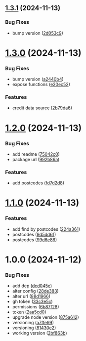 ## [1.3.1](https://github.com/benjaminlai/aus-postcode-suburbs/compare/v1.3.0...v1.3.1) (2024-11-13)


### Bug Fixes

* bump version ([2d053c9](https://github.com/benjaminlai/aus-postcode-suburbs/commit/2d053c9be95485d47ba5078b9bf8465b3f8d6379))

# [1.3.0](https://github.com/benjaminlai/aus-postcode-suburbs/compare/v1.2.0...v1.3.0) (2024-11-13)


### Bug Fixes

* bump version ([a2440b4](https://github.com/benjaminlai/aus-postcode-suburbs/commit/a2440b4a59b14fc248c67e9a0a6e2363d343ff0a))
* expose functions ([e20ec52](https://github.com/benjaminlai/aus-postcode-suburbs/commit/e20ec526d514aabc3ac2d8d3abeaefc518bc7f08))


### Features

* credit data source ([2b79da6](https://github.com/benjaminlai/aus-postcode-suburbs/commit/2b79da6706dce9ba528e05b8ea99548e9512a151))

# [1.2.0](https://github.com/benjaminlai/aus-postcode-suburbs/compare/v1.1.0...v1.2.0) (2024-11-13)


### Bug Fixes

* add readme ([75042c0](https://github.com/benjaminlai/aus-postcode-suburbs/commit/75042c07e01cda27848810e53ad24d9973a4358c))
* package url ([992b86a](https://github.com/benjaminlai/aus-postcode-suburbs/commit/992b86a27abbca690aab43ea7ba07cbdb5b923eb))


### Features

* add postcodes ([fd7d2d8](https://github.com/benjaminlai/aus-postcode-suburbs/commit/fd7d2d843cdbc26110da6da168832c2a8ee27207))

# [1.1.0](https://github.com/benjaminlai/aus-locations/compare/v1.0.0...v1.1.0) (2024-11-13)


### Features

* add find by postcodes ([224a361](https://github.com/benjaminlai/aus-locations/commit/224a361ed01ec0be7a5e38abc44e672b1a9c9025))
* postcodes ([9d5dd61](https://github.com/benjaminlai/aus-locations/commit/9d5dd61b78a4d96f77b36041a40c01afbe002800))
* postcodes ([99d6e86](https://github.com/benjaminlai/aus-locations/commit/99d6e86a44b8cd52e87cdeab0903cea4e44aa4c0))

# 1.0.0 (2024-11-12)


### Bug Fixes

* add dep ([dcd045e](https://github.com/benjaminlai/aus-locations/commit/dcd045e7f10f89180b450b7c23a6f4f6ef0a3931))
* alter config ([28de383](https://github.com/benjaminlai/aus-locations/commit/28de383d02841e22101961cd801bb0a10972e1f2))
* alter url ([88d1966](https://github.com/benjaminlai/aus-locations/commit/88d196634f5ea307fdc98e595c5629a650d4b085))
* gh token ([33c3e5c](https://github.com/benjaminlai/aus-locations/commit/33c3e5c1df63cfbdaf466349c8ef12f9449d5d87))
* permissions ([6b87f28](https://github.com/benjaminlai/aus-locations/commit/6b87f28c908d4858920ef0455ea683982ea62d22))
* token ([2aa5cd0](https://github.com/benjaminlai/aus-locations/commit/2aa5cd0223c2bc540a0d9eeeff3bd19e3e9561cd))
* upgrade node version ([875a612](https://github.com/benjaminlai/aus-locations/commit/875a612316dc856cd441fd8133852c79b82d917a))
* versioning ([a7ffe99](https://github.com/benjaminlai/aus-locations/commit/a7ffe99f34e43e23cc97a9df801452e20dc6f47e))
* versioning ([81430e2](https://github.com/benjaminlai/aus-locations/commit/81430e21fae903e9ea584e5e65d9c2d40d5671d7))
* working version ([2bf863b](https://github.com/benjaminlai/aus-locations/commit/2bf863b4aefc56799d9f1c6a8491b39e6b36983d))
